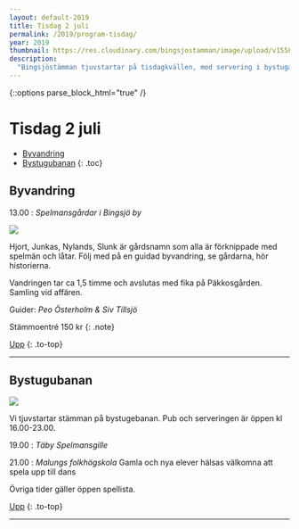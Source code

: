 ```yaml
---
layout: default-2019
title: Tisdag 2 juli
permalink: /2019/program-tisdag/
year: 2019
thumbnail: https://res.cloudinary.com/bingsjostamman/image/upload/v1558991223/programblad-2019_share_l3hgfh.jpg
description:
  "Bingsjöstämman tjuvstartar på tisdagkvällen, med servering i bystugan, dans på bystugubanan och vandring genom byn."
---
```


{::options parse_block_html="true" /}
<div class="glacier">

# Tisdag 2 juli

- [Byvandring](#byvandring)
- [Bystugubanan](#bystugubanan)
{: .toc}


## Byvandring

13.00
: _Spelmansgårdar i Bingsjö by_

![](https://res.cloudinary.com/bingsjostamman/image/upload/v1558991678/daniels_2010_chniev.jpg)

Hjort, Junkas, Nylands, Slunk är gårdsnamn som alla är förknippade med spelmän och låtar. Följ med på en guidad byvandring, se gårdarna, hör historierna.

Vandringen tar ca 1,5 timme och avslutas med fika på Päkkosgården. Samling vid affären.

Guider: _Peo Österholm & Siv Tillsjö_

Stämmoentré 150 kr
{: .note}


[Upp](#tisdag-2-juli)
{: .to-top}

----

## Bystugubanan
![](https://res.cloudinary.com/bingsjostamman/image/upload/v1558991804/bystugubanan2_2015_ajj7vd.jpg)

Vi tjuvstartar stämman på bystugebanan. Pub och serveringen är öppen kl 16.00-23.00.

19.00
: _Täby Spelmansgille_

21.00
: _Malungs folkhögskola_
Gamla och nya elever hälsas välkomna att spela upp till dans

Övriga tider gäller öppen spellista.

[Upp](#tisdag-2-juli)
{: .to-top}

----


</div>
